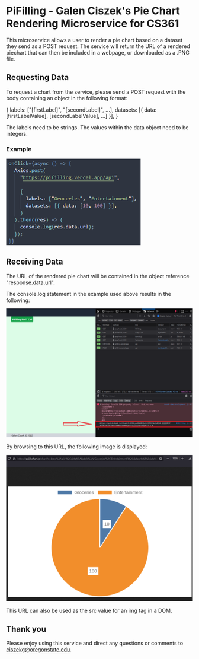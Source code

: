 # PiFilling - Galen Ciszek's Pie Chart Rendering Microservice for CS361

This microservice allows a user to render a pie chart based on a dataset they 
send as a POST request.  The service will return the URL of a rendered piechart
that can then be included in a webpage, or downloaded as a .PNG file.

## Requesting Data

To request a chart from the service, please send a POST request with the body 
containing an object in the following format:

{
  labels: ["[firstLabel]", "[secondLabel]", ...],
  datasets: [{ data: [firstLabelValue], [secondLabelValue], ...] }],
}

The labels need to be strings.
The values within the data object need to be integers.

### Example

![Example POST call to the API](/README_images/example_POST_call.png?raw=true)

## Receiving Data

The URL of the rendered pie chart will be contained in the object reference
"response.data.url".  

The console.log statement in the example used above results in the following:

![Returned URL](./README_images/returned_URL.png?raw=true)

By browsing to this URL, the following image is displayed:

![Example pie chart](./README_images/returned_chart.png?raw=true)

This URL can also be used as the src value for an img tag in a DOM.

## Thank you 
Please enjoy using this service and direct any questions or comments to ciszekg@oregonstate.edu.